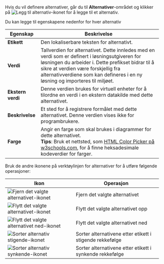Hvis du vil definere alternativer, går du til **Alternativer**-området og klikker på ![Legg til alternativ-ikonet](../maker/common-data-service/media/add-option-set-option-button.png) for å legge til et alternativ.

Du kan legge til egenskapene nedenfor for hver alternativ

|Egenskap|Beskrivelse|
|--|--|
|**Etikett**|Den lokaliserbare teksten for alternativt.|
|**Verdi**|Tallverdien for alternativet. Dette innledes med en verdi som er definert i løsningsutgiveren for løsningen du arbeider i. Dette prefikset bidrar til å sikre at verdien være forskjellig fra alternativverdiene som kan defineres i en ny løsning og importeres til miljøet.|
|**Ekstern verdi**|Denne verdien brukes for virtuell enheter for å tilordne en verdi i en ekstern datakilde med dette alternativet.|
|**Beskrivelse**|Et sted for å registrere formålet med dette alternativet. Denne verdien vises ikke for programbrukere.|
|**Farge**|Angir en farge som skal brukes i diagrammer for dette alternativet.<br />**Tips**: Bruk et nettsted, som [HTML Color Picker på w3schools.com](https://www.w3schools.com/colors/colors_picker.asp), for å finne heksadesimale kodeverdier for farger.|

Bruk de andre ikonene på verktøylinjen for alternativer for å utføre følgende operasjoner:

|Ikon|Operasjon|
|--|--|
|![Fjern det valgte alternativet-ikonet](../maker/common-data-service/media/remove-option-solution-explorer.gif)|Fjern det valgte alternativet|
|![Flytt det valgte alternativet-ikonet](../maker/common-data-service/media/move-selected-option-up-solution-explorer.png)|Flytt det valgte alternativet opp|
|![Flytt det valgte alternativet ned-ikonet](../maker/common-data-service/media/move-selected-option-down-solution-explorer.png)|Flytt det valgte alternativet ned|
|![Sorter alternativ stigende-ikonet](../maker/common-data-service/media/sort-option-set-option-asc-solution-explorer.png)|Sorter alternativene etter etikett i stigende rekkefølge|
|![Sorter alternativ synkende-ikonet](../maker/common-data-service/media/sort-option-set-option-des-solution-explorer.png)|Sorter alternativene etter etikett i synkende rekkefølge|